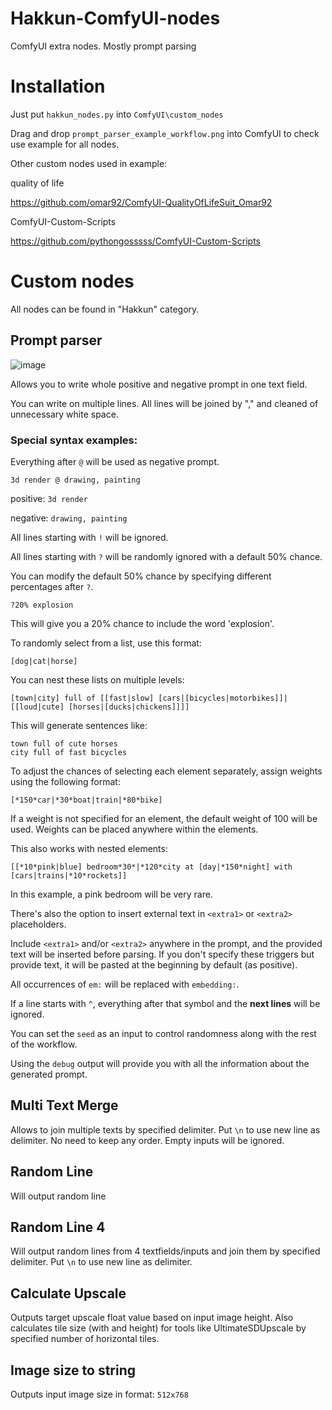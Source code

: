 # Hakkun-ComfyUI-nodes
ComfyUI extra nodes. Mostly prompt parsing

# Installation
Just put `hakkun_nodes.py` into `ComfyUI\custom_nodes`

Drag and drop ```prompt_parser_example_workflow.png``` into ComfyUI to check use example for all nodes.

Other custom nodes used in example:

quality of life

https://github.com/omar92/ComfyUI-QualityOfLifeSuit_Omar92

ComfyUI-Custom-Scripts

https://github.com/pythongosssss/ComfyUI-Custom-Scripts

# Custom nodes

All nodes can be found in "Hakkun" category.

## Prompt parser

![image](https://github.com/tudal/Hakkun-ComfyUI-nodes/assets/799063/c31f7513-ea33-4537-a32a-ca2a74f76804)

Allows you to write whole positive and negative prompt in one text field.

You can write on multiple lines. All lines will be joined by "," and cleaned of unnecessary white space.

### Special syntax examples:

Everything after ```@``` will be used as negative prompt.
```
3d render @ drawing, painting
```
positive: ```3d render```

negative: ```drawing, painting```

All lines starting with ```!``` will be ignored.

All lines starting with `?` will be randomly ignored with a default 50% chance.

You can modify the default 50% chance by specifying different percentages after `?`.

```
?20% explosion
```
This will give you a 20% chance to include the word 'explosion'.


To randomly select from a list, use this format:
```
[dog|cat|horse]
```

You can nest these lists on multiple levels:
```
[town|city] full of [[fast|slow] [cars|[bicycles|motorbikes]]|[[loud|cute] [horses|[ducks|chickens]]]]
```
This will generate sentences like:
```
town full of cute horses
city full of fast bicycles
```

To adjust the chances of selecting each element separately, assign weights using the following format:
```
[*150*car|*30*boat|train|*80*bike]
```
If a weight is not specified for an element, the default weight of 100 will be used. Weights can be placed anywhere within the elements.

This also works with nested elements:
```
[[*10*pink|blue] bedroom*30*|*120*city at [day|*150*night] with [cars|trains|*10*rockets]]
```
In this example, a pink bedroom will be very rare.

There's also the option to insert external text in ```<extra1>``` or ```<extra2>``` placeholders.

Include ```<extra1>``` and/or ```<extra2>``` anywhere in the prompt, and the provided text will be inserted before parsing. If you don't specify these triggers but provide text, it will be pasted at the beginning by default (as positive).

All occurrences of ```em:``` will be replaced with ```embedding:```.

If a line starts with ```^```, everything after that symbol and the **next lines** will be ignored.

You can set the ```seed``` as an input to control randomness along with the rest of the workflow.

Using the ```debug``` output will provide you with all the information about the generated prompt.


## Multi Text Merge
Allows to join multiple texts by specified delimiter. Put ```\n``` to use new line as delimiter.
No need to keep any order. Empty inputs will be ignored.

## Random Line
Will output random line

## Random Line 4
Will output random lines from 4 textfields/inputs and join them by specified delimiter. Put ```\n``` to use new line as delimiter.

## Calculate Upscale
Outputs target upscale float value based on input image height.
Also calculates tile size (with and height) for tools like UltimateSDUpscale by specified number of horizontal tiles.

## Image size to string
Outputs input image size in format: ```512x768```
